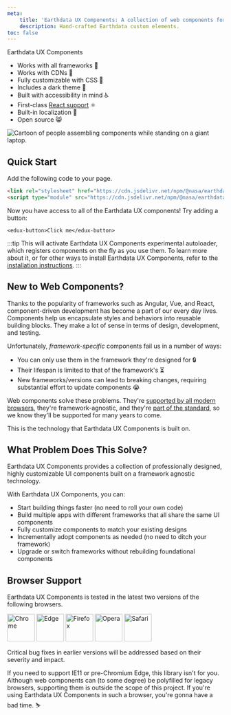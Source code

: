 ```yaml
---
meta:
    title: 'Earthdata UX Components: A collection of web components for working with Earthdata services.'
    description: Hand-crafted Earthdata custom elements.
toc: false
---
```


<div class="splash">
<div class="splash-start">
  <div class="text-logo">Earthdata UX Components</div>

-   Works with all frameworks 🧩
-   Works with CDNs 🚛
-   Fully customizable with CSS 🎨
-   Includes a dark theme 🌛
-   Built with accessibility in mind ♿️
-   First-class [React support](/frameworks/react) ⚛️
-   Built-in localization 💬
-   Open source 😸

</div>
<div class="splash-end">
<img class="splash-image" src="/assets/images/undraw-content-team.svg" alt="Cartoon of people assembling components while standing on a giant laptop.">
</div>
</div>

## Quick Start

Add the following code to your page.

<!-- prettier-ignore -->
```html
<link rel="stylesheet" href="https://cdn.jsdelivr.net/npm/@nasa/earthdata-ux-components@%VERSION%/%CDNDIR%/themes/horizon.css" />
<script type="module" src="https://cdn.jsdelivr.net/npm/@nasa/earthdata-ux-components@%VERSION%/%CDNDIR%/earthdata-ux-components-autoloader.js"></script>
```

Now you have access to all of the Earthdata UX components! Try adding a button:

```html:preview:expanded:no-codepen
<edux-button>Click me</edux-button>
```

:::tip
This will activate Earthdata UX Components experimental autoloader, which registers components on the fly as you use them. To learn more about it, or for other ways to install Earthdata UX Components, refer to the [installation instructions](getting-started/installation).
:::

## New to Web Components?

Thanks to the popularity of frameworks such as Angular, Vue, and React, component-driven development has become a part of our every day lives. Components help us encapsulate styles and behaviors into reusable building blocks. They make a lot of sense in terms of design, development, and testing.

Unfortunately, _framework-specific_ components fail us in a number of ways:

-   You can only use them in the framework they're designed for 🔒
-   Their lifespan is limited to that of the framework's ⏳
-   New frameworks/versions can lead to breaking changes, requiring substantial effort to update components 😭

Web components solve these problems. They're [supported by all modern browsers](https://caniuse.com/#feat=custom-elementsv1), they're framework-agnostic, and they're [part of the standard](https://developer.mozilla.org/en-US/docs/Web/Web_Components), so we know they'll be supported for many years to come.

This is the technology that Earthdata UX Components is built on.

## What Problem Does This Solve?

Earthdata UX Components provides a collection of professionally designed, highly customizable UI components built on a framework agnostic technology.

With Earthdata UX Components, you can:

-   Start building things faster (no need to roll your own code)
-   Build multiple apps with different frameworks that all share the same UI components
-   Fully customize components to match your existing designs
-   Incrementally adopt components as needed (no need to ditch your framework)
-   Upgrade or switch frameworks without rebuilding foundational components

## Browser Support

Earthdata UX Components is tested in the latest two versions of the following browsers.

<img src="/assets/images/chrome.png" alt="Chrome" width="64" height="64">
<img src="/assets/images/edge.png" alt="Edge" width="64" height="64">
<img src="/assets/images/firefox.png" alt="Firefox" width="64" height="64">
<img src="/assets/images/opera.png" alt="Opera" width="64" height="64">
<img src="/assets/images/safari.png" alt="Safari" width="64" height="64">

Critical bug fixes in earlier versions will be addressed based on their severity and impact.

If you need to support IE11 or pre-Chromium Edge, this library isn't for you. Although web components can (to some degree) be polyfilled for legacy browsers, supporting them is outside the scope of this project. If you're using Earthdata UX Components in such a browser, you're gonna have a bad time. ⛷
